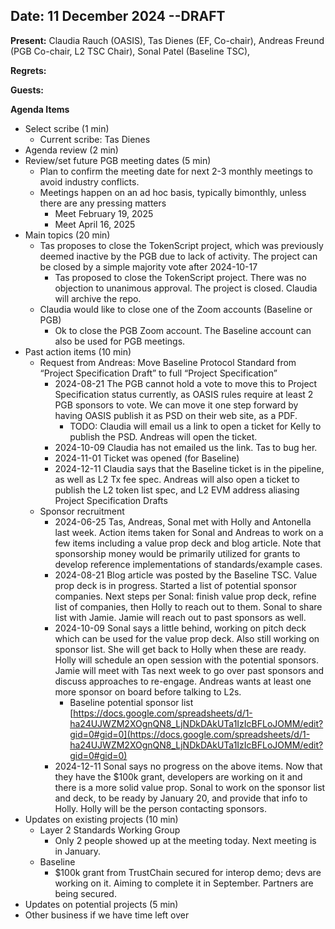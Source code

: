 ## Date: 11 December 2024  --DRAFT

**Present:**  Claudia Rauch (OASIS),  Tas Dienes (EF, Co-chair),  Andreas Freund (PGB Co-chair, L2 TSC Chair), Sonal Patel (Baseline TSC), 

**Regrets:** 

**Guests:** 

**Agenda Items**

* Select scribe (1 min)
    * Current scribe: Tas Dienes
* Agenda review (2 min)
* Review/set future PGB meeting dates (5 min)
    * Plan to confirm the meeting date for next 2-3 monthly meetings to avoid industry conflicts. 
    * Meetings happen on an ad hoc basis, typically bimonthly, unless there are any pressing matters
        * Meet February 19, 2025
        * Meet April 16, 2025
* Main topics (20 min) 
    * Tas proposes to close the TokenScript project, which was previously deemed inactive by the PGB due to lack of activity. The project can be closed by a simple majority vote after 2024-10-17
        * Tas proposed to close the TokenScript project.  There was no objection to unanimous approval.  The project is closed. Claudia will archive the repo.
    * Claudia would like to close one of the Zoom accounts (Baseline or PGB)
        * Ok to close the PGB Zoom account. The Baseline account can also be used for PGB meetings.
* Past action items (10 min)
    * Request from Andreas: Move Baseline Protocol Standard from “Project Specification Draft” to full “Project Specification”
        * 2024-08-21 The PGB cannot hold a vote to move this to Project Specification status currently, as OASIS rules require at least 2 PGB sponsors to vote.  We can move it one step forward by having OASIS publish it as PSD on their web site, as a PDF. 
            * TODO: Claudia will email us a link to open a ticket for Kelly to publish the PSD.  Andreas will open the ticket.
        * 2024-10-09 Claudia has not emailed us the link. Tas to bug her.
        * 2024-11-01 Ticket was opened (for Baseline)
        * 2024-12-11 Claudia says that the Baseline ticket is in the pipeline, as well as L2 Tx fee spec.  Andreas will also open a ticket to publish the L2 token list spec, and L2 EVM address aliasing Project Specification Drafts
    * Sponsor recruitment 
        * 2024-06-25 Tas, Andreas, Sonal met with Holly and Antonella last week.  Action items taken for Sonal and Andreas to work on a few items including a value prop deck and blog article. Note that sponsorship money would be primarily utilized for grants to develop reference implementations of standards/example cases.
        * 2024-08-21 Blog article was posted by the Baseline TSC.  Value prop deck is in progress.  Started a list of potential sponsor companies.  Next steps per Sonal: finish value prop deck, refine list of companies, then Holly to reach out to them. Sonal to share list with Jamie.  Jamie will reach out to past sponsors as well.
        * 2024-10-09 Sonal says a little behind, working on pitch deck which can be used for the value prop deck. Also still working on sponsor list. She will get back to Holly when these are ready. Holly will schedule an open session with the potential sponsors. Jamie will meet with Tas next week to go over past sponsors and discuss approaches to re-engage. Andreas wants at least one more sponsor on board before talking to L2s.
            * Baseline potential sponsor list [https://docs.google.com/spreadsheets/d/1-ha24UJWZM2XOgnQN8_LjNDkDAkUTa1IzIcBFLoJOMM/edit?gid=0#gid=0](https://docs.google.com/spreadsheets/d/1-ha24UJWZM2XOgnQN8_LjNDkDAkUTa1IzIcBFLoJOMM/edit?gid=0#gid=0)
        * 2024-12-11 Sonal says no progress on the above items. Now that they have the $100k grant, developers are working on it and there is a more solid value prop. Sonal to work on the sponsor list and deck, to be ready by January 20, and provide that info to Holly. Holly will be the person contacting sponsors. 
* Updates on existing projects (10 min)
    * Layer 2 Standards Working Group 
        * Only 2 people showed up at the meeting today. Next meeting is in January. 
    * Baseline 
        * $100k grant from TrustChain secured for interop demo; devs are working on it. Aiming to complete it in September. Partners are being secured. 
* Updates on potential projects (5 min) 
* Other business if we have time left over
